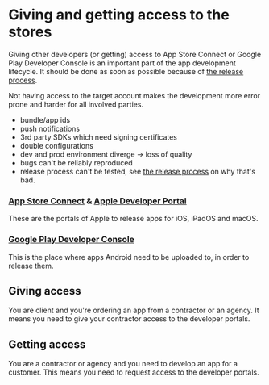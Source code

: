 # Giving and getting access to the stores

Giving other developers (or getting) access to App Store Connect or Google Play Developer Console 
is an important part of the app development lifecycle.
It should be done as soon as possible because of [the release process](/release).

Not having access to the target account makes the development more error prone and harder for all involved parties.
- bundle/app ids
- push notifications
- 3rd party SDKs which need signing certificates
- double configurations
- dev and prod environment diverge -> loss of quality
- bugs can't be reliably reproduced
- release process can't be tested, see [the release process](/release) on why that's bad.

### [App Store Connect](https://appstoreconnect.apple.com) & [Apple Developer Portal](https://developer.apple.com/)

These are the portals of Apple to release apps for iOS, iPadOS and macOS.

### [Google Play Developer Console](https://play.google.com/apps/publish)

This is the place where apps Android need to be uploaded to, in order to release them.

## Giving access 

You are client and you're ordering an app from a contractor or an agency.
It means you need to give your contractor access to the developer portals.

## Getting access

You are a contractor or agency and you need to develop an app for a customer.
This means you need to request access to the developer portals.